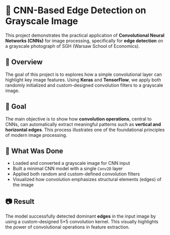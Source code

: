 # 🧠 CNN-Based Edge Detection on Grayscale Image

This project demonstrates the practical application of **Convolutional Neural Networks (CNNs)** for image processing, specifically for **edge detection** on a grayscale photograph of SGH (Warsaw School of Economics).

## 🧾 Overview

The goal of this project is to explores how a simple convolutional layer can highlight key image features. Using **Keras** and **TensorFlow**, we apply both randomly initialized and custom-designed convolution filters to a grayscale image.

## 🎯 Goal

The main objective is to show how **convolution operations**, central to CNNs, can automatically extract meaningful patterns such as **vertical and horizontal edges**. This process illustrates one of the foundational principles of modern image processing.

## 🧪 What Was Done

- Loaded and converted a grayscale image for CNN input
- Built a minimal CNN model with a single `Conv2D` layer
- Applied both random and custom-defined convolution filters
- Visualized how convolution emphasizes structural elements (edges) of the image

## 📷 Result

The model successfully detected dominant **edges** in the input image by using a custom-designed 5×5 convolution kernel. This visually highlights the power of convolutional operations in feature extraction.
